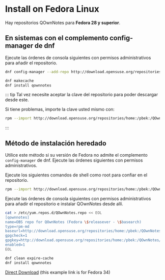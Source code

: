 # Install on Fedora Linux

Hay repositorios QOwnNotes para **Fedora 28 y superior**.

## En sistemas con el complemento config-manager de dnf

Ejecute las órdenes de consola siguientes con permisos administrativos para añadir el repositorio.

```bash
dnf config-manager --add-repo http://download.opensuse.org/repositories/home:/pbek:/QOwnNotes/Fedora_\$releasever/

dnf makecache
dnf install qownnotes
```

::: tip
Tal vez necesite aceptar la clave del repositorio para poder descargar desde este.

Si tiene problemas, importe la clave usted mismo con:

```bash
rpm --import http://download.opensuse.org/repositories/home:/pbek:/QOwnNotes/Fedora_34/repodata/repomd.xml.key
```
:::

## Método de instalación heredado

Utilice este método si su versión de Fedora no admite el complemento `config-manager` de dnf. Ejecute las órdenes siguientes con permisos administrativos.

Ejecute los siguientes comandos de shell como root para confiar en el repositorio.

```bash
rpm --import http://download.opensuse.org/repositories/home:/pbek:/QOwnNotes/Fedora_34/repodata/repomd.xml.key
```

Ejecute las órdenes de consola siguientes con permisos administrativos para añadir el repositorio e instalar QOwnNotes desde allí.

```bash
cat > /etc/yum.repos.d/QOwnNotes.repo << EOL
[qownnotes]
name=OBS repo for QOwnNotes (Fedora \$releasever - \$basearch)
type=rpm-md
baseurl=http://download.opensuse.org/repositories/home:/pbek:/QOwnNotes/Fedora_\$releasever/
gpgcheck=1
gpgkey=http://download.opensuse.org/repositories/home:/pbek:/QOwnNotes/Fedora_\$releasever/repodata/repomd.xml.key
enabled=1
EOL

dnf clean expire-cache
dnf install qownnotes
```

[Direct Download](https://download.opensuse.org/repositories/home:/pbek:/QOwnNotes/Fedora_34) (this example link is for Fedora 34)
